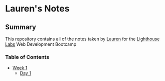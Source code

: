 # Lauren's Notes


## Summary

This repository contains all of the notes taken by [Lauren](https://github.com/laurenkaitlyn) for the [Lighthouse Labs](https://www.lighthouselabs.ca/) Web Development Bootcamp

### Table of Contents
* [Week 1](/Week_1/)
  * [Day 1](/Week_1/Day_1/)

  